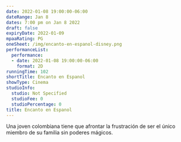```yaml
---
date: 2022-01-08 19:00:00-06:00
dateRange: Jan 8
dates: 7:00 pm on Jan 8 2022
draft: false
expiryDate: 2022-01-09
mpaaRating: PG
oneSheet: /img/encanto-en-espanol-disney.png
performanceList:
  performance:
  - date: 2022-01-08 19:00:00-06:00
    format: 2D
runningTime: 102
shortTitle: Encanto en Espanol
showType: Cinema
studioInfo:
  studio: Not Specified
  studioFee: 0
  studioPercentage: 0
title: Encanto en Espanol
---
```


Una joven colombiana tiene que afrontar la frustración de ser el único miembro de su familia sin poderes mágicos.